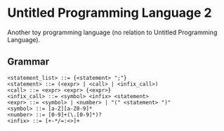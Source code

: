 # Untitled Programming Language 2

Another toy programming language (no relation to Untitled Programming Language).

## Grammar
```
<statement_list> ::= {<statement> ";"}
<statement> ::= (<expr> | <call> | <infix_call>)
<call> ::= <expr> <expr> {<expr>}
<infix_call> ::= <symbol> <infix> <statement>
<expr> ::= <symbol> | <number> | "(" <statement> ")"
<symbol> ::= [a-Z][a-Z0-9]*
<number> ::= [0-9]+(\.[0-9]*)?
<infix> ::= [+-*/=:<>]+
```
